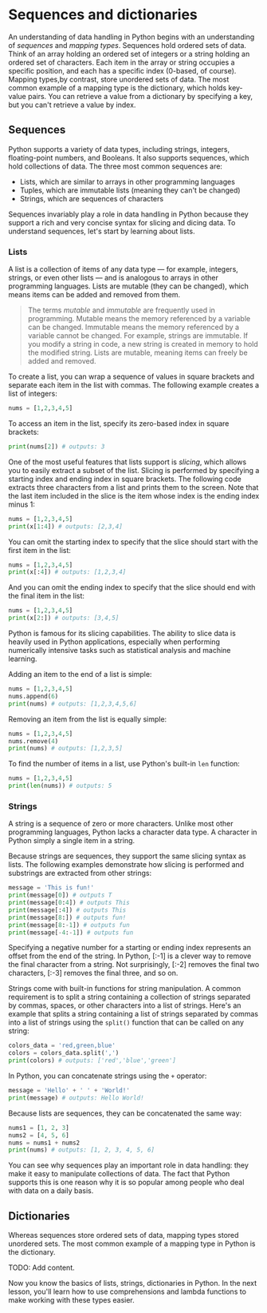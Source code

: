 # Sequences and dictionaries

An understanding of data handling in Python begins with an understanding of *sequences* and *mapping types*. Sequences hold ordered sets of data. Think of an array holding an ordered set of integers or a string holding an ordered set of characters. Each item in the array or string occupies a specific position, and each has a specific index (0-based, of course). Mapping types,by contrast, store unordered sets of data. The most common example of a mapping type is the dictionary, which holds key-value pairs. You can retrieve a value from a dictionary by specifying a key, but you can't retrieve a value by index.

## Sequences
 
Python supports a variety of data types, including strings, integers, floating-point numbers, and Booleans. It also supports sequences, which hold collections of data. The three most common sequences are:

- Lists, which are similar to arrays in other programming languages
- Tuples, which are immutable lists (meaning they can't be changed)
- Strings, which are sequences of characters

Sequences invariably play a role in data handling in Python because they support a rich and very concise syntax for slicing and dicing data. To understand sequences, let's start by learning about lists.

### Lists

A list is a collection of items of any data type — for example, integers, strings, or even other lists — and is analogous to arrays in other programming languages. Lists are mutable (they can be changed), which means items can be added and removed from them.

> The terms *mutable* and *immutable* are frequently used in programming. Mutable means the memory referenced by a variable can be changed. Immutable means the memory referenced by a variable cannot be changed. For example, strings are immutable. If you modify a string in code, a new string is created in memory to hold the modified string. Lists are mutable, meaning items can freely be added and removed.

To create a list, you can wrap a sequence of values in square brackets and separate each item in the list with commas. The following example creates a list of integers:

```python
nums = [1,2,3,4,5]
```

To access an item in the list, specify its zero-based index in square brackets:

```python
print(nums[2]) # outputs: 3
```

One of the most useful features that lists support is *slicing*, which allows you to easily extract a subset of the list. Slicing is performed by specifying a starting index and ending index in square brackets. The following code extracts three characters from a list and prints them to the screen. Note that the last item included in the slice is the item whose index is the ending index minus 1:

```python
nums = [1,2,3,4,5]
print(x[1:4]) # outputs: [2,3,4]
```

You can omit the starting index to specify that the slice should start with the first item in the list:

```python
nums = [1,2,3,4,5]
print(x[:4]) # outputs: [1,2,3,4]
```

And you can omit the ending index to specify that the slice should end with the final item in the list:

```python
nums = [1,2,3,4,5]
print(x[2:]) # outputs: [3,4,5]
```

Python is famous for its slicing capabilities. The ability to slice data is heavily used in Python applications, especially when performing numerically intensive tasks such as statistical analysis and machine learning.

Adding an item to the end of a list is simple:

```python
nums = [1,2,3,4,5]
nums.append(6)
print(nums) # outputs: [1,2,3,4,5,6]
```

Removing an item from the list is equally simple:

```python
nums = [1,2,3,4,5]
nums.remove(4)
print(nums) # outputs: [1,2,3,5]
```

To find the number of items in a list, use Python's built-in `len` function:

```python
nums = [1,2,3,4,5]
print(len(nums)) # outputs: 5
```

### Strings

A string is a sequence of zero or more characters. Unlike most other programming languages, Python lacks a character data type. A character in Python simply a single item in a string.

Because strings are sequences, they support the same slicing syntax as lists. The following examples demonstrate how slicing is performed and substrings are extracted from other strings:

```python
message = 'This is fun!'
print(message[0]) # outputs T
print(message[0:4]) # outputs This
print(message[:4]) # outputs This
print(message[8:]) # outputs fun!
print(message[8:-1]) # outputs fun
print(message[-4:-1]) # outputs fun
```

Specifying a negative number for a starting or ending index represents an offset from the end of the string. In Python, [:-1] is a clever way to remove the final character from a string. Not surprisingly, [:-2] removes the final two characters, [:-3] removes the final three, and so on.

Strings come with built-in functions for string manipulation. A common requirement is to split a string containing a collection of strings separated by commas, spaces, or other characters into a list of strings. Here's an example that splits a string containing a list of strings separated by commas into a list of strings using the `split()` function that can be called on any string:

```python
colors_data = 'red,green,blue'
colors = colors_data.split(',')
print(colors) # outputs: ['red','blue','green']
```

In Python, you can concatenate strings using the `+` operator:

```python
message = 'Hello' + ' ' + 'World!'
print(message) # outputs: Hello World!
```

Because lists are sequences, they can be concatenated the same way:

```python
nums1 = [1, 2, 3]
nums2 = [4, 5, 6]
nums = nums1 + nums2
print(nums) # outputs: [1, 2, 3, 4, 5, 6]
```


You can see why sequences play an important role in data handling: they make it easy to manipulate collections of data. The fact that Python supports this is one reason why it is so popular among people who deal with data on a daily basis.

## Dictionaries

Whereas sequences store ordered sets of data, mapping types stored unordered sets. The most common example of a mapping type in Python is the dictionary.



TODO: Add content.



Now you know the basics of lists, strings, dictionaries in Python. In the next lesson, you'll learn how to use comprehensions and lambda functions to make working with these types easier.